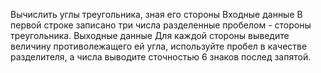 Вычислить углы треугольника, зная его стороны
Входные данные
В первой строке записано три числа разделенные пробелом - стороны треугольника.
Выходные данные
Для каждой стороны выведите величину противолежащего ей угла, используйте пробел в качестве разделителя, а числа выводите сточностью 6 знаков послед запятой.